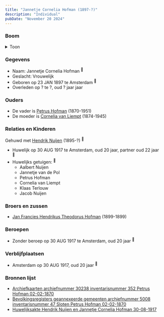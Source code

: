 ```yaml
---
title: "Jannetje Cornelia Hofman (1897-?)"
description: "Individual"
pubDate: "November 20 2024"
---
```


### Boom
<details><summary>Toon</summary>

![test](https://www.plantuml.com/plantuml/svg/ZPDRR-8m48NV_Ij6xSFkFbHA2BSWH0k8bAAALjfsNv4JJy6DByXs5g6A_xuEPDDeXRQyHMEFvpldJEwieyOLKX2RSxMbXaf8QPQlZIuKcsgX3JX3bVL7g1pPS8QGSPC9F7sZtBezI9Gf6digMOS6jTjlaJHUpGIr5Zu804oqOMXUDZpB5Lex74hArMW44JaGyWsUZwCiENLSFQCpXOMvVfDKNG6ry104hNOVu7eM9PrauX_zUECes066WvIc-rMgdHCu644Baja4mdulW7j3QR5htBHv8SIAAhRAZBOsrPx5jqImVFe5OTm9OInBAOnAprN1JBLHA3Y5trJ18o_LrqYTs2CbaraqY_w7L3ErOKwf4IWb6ebelcRhm-BrqRErE-VOXeCTCiRL-YZyQVhYXyJT8ruI144_Xcl1rnktHo7qpYCUIENapKrrWrGwFWjLfo-KHzsG_9sse4gXUqUeBVadeMu8TR8Ns1B1OhmiYNiDRLywSWktvT9KJ7DKpF0SbWL_nmP9wv9TULWU3Ul0zn-DO0J7SiiL_DpwcjhfWk6bM6ToYG8Olzxx2CDU7KmSd0_66rZb40Uaql5P87TUhFzn_m00)
</details>

### Gegevens
- Naam: Jannetje Cornelia Hofman <sup><a href="../s00434/" style="text-decoration:none" title="Archiefkaarten archiefnummer 30238 inventarisnummer 352 Petrus Hofman 02-02-1870">:link:</a></sup>
- Geslacht: Vrouwelijk
- Geboren op 23 JAN 1897 te Amsterdam <sup><a href="../s00437/" style="text-decoration:none" title="Bevolkingsregisters geannexeerde gemeenten archiefnummer 5008 inventarisnummer 47 Sloten Petrus Hofman 02-02-1870 ">:link:</a></sup>
- Overleden op ? te ?, oud ? jaar jaar 

### Ouders
- De vader is [Petrus Hofman](../i00248/) (1870-1951)
- De moeder is [Cornelia van Liempt](../i00259/) (1874-1945)

### Relaties en Kinderen

Gehuwd met [Hendrik Nuijen](../i00262/) (1895-?) <sup><a href="../s00434/" style="text-decoration:none" title="Archiefkaarten archiefnummer 30238 inventarisnummer 352 Petrus Hofman 02-02-1870">:link:</a></sup>
- Huwelijk op 30 AUG 1917 te Amsterdam, oud 20 jaar, partner oud 22 jaar <sup><a href="../s00434/" style="text-decoration:none" title="Archiefkaarten archiefnummer 30238 inventarisnummer 352 Petrus Hofman 02-02-1870">:link:</a></sup>
- Huwelijks getuigen:  <sup><a href="../s00434/" style="text-decoration:none" title="Archiefkaarten archiefnummer 30238 inventarisnummer 352 Petrus Hofman 02-02-1870">:link:</a></sup>
  - Aalbert Nuijen
  - Jannetje van de Pol
  - Petrus Hofman
  - Cornelia van Liempt
  - Klaas Terlouw
  - Jacob Nuijen

### Broers en zussen
- [Jan Francies Hendrikus Theodorus Hofman](../i00260/) (1899-1899)

### Beroepen
- Zonder beroep op 30 AUG 1917 te Amsterdam, oud 20 jaar <sup><a href="../s00456/" style="text-decoration:none" title="Huwelijksakte Hendrik Nuijen en Jannetje Cornelia Hofman 30-08-1917">:link:</a></sup>

### Verblijfplaatsen
- Amsterdam  op 30 AUG 1917, oud 20 jaar  <sup><a href="../s00456/" style="text-decoration:none" title="Huwelijksakte Hendrik Nuijen en Jannetje Cornelia Hofman 30-08-1917">:link:</a></sup>

### Bronnen lijst
- [Archiefkaarten archiefnummer 30238 inventarisnummer 352 Petrus Hofman 02-02-1870](../s00434/)
- [Bevolkingsregisters geannexeerde gemeenten archiefnummer 5008 inventarisnummer 47 Sloten Petrus Hofman 02-02-1870 ](../s00437/)
- [Huwelijksakte Hendrik Nuijen en Jannetje Cornelia Hofman 30-08-1917](../s00456/)